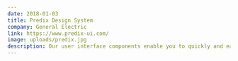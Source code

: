 ```yaml
---
date: 2018-01-03
title: Predix Design System
company: General Electric
link: https://www.predix-ui.com/
image: uploads/predix.jpg
description: Our user interface components enable you to quickly and easily create Industrial Internet web applications that run on dedicated Predix services and data.
---
```

